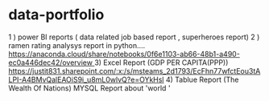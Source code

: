 # data-portfolio
1 )  power BI reports (  data related job based report , superheroes report)
2 )  ramen rating analysys report in python.... [https://anaconda.cloud/share/notebooks/0f6e1103-ab66-48b1-a490-ec0a446dec42/overview
](https://anaconda.cloud/share/notebooks/f7411f7d-5204-4261-a919-7057dc867ee6/overview)
3) Excel Report (GDP PER CAPITA(PPP))
https://justit831.sharepoint.com/:x:/s/msteams_2d1793/EcFhn77wfctEou3tALPI-A4BMvQalEAOiS9i_u8mL0wlvQ?e=OYkHsl
4) Tablue Report (The Wealth Of Nations)
MYSQL Report about 'world '
